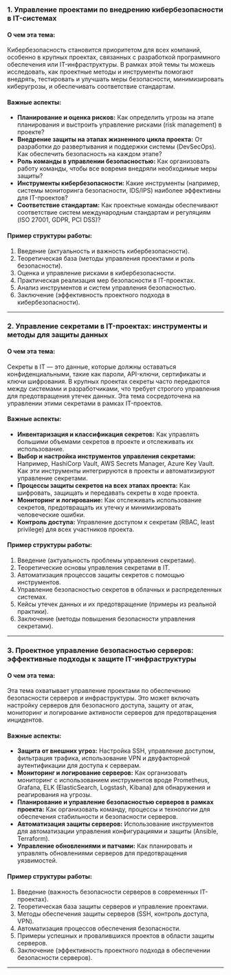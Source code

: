### 1. Управление проектами по внедрению кибербезопасности в IT-системах
#### О чем эта тема:
Кибербезопасность становится приоритетом для всех компаний, особенно в крупных проектах, связанных с разработкой программного обеспечения или IT-инфраструктуры. В рамках этой темы ты можешь исследовать, как проектные методы и инструменты помогают внедрять, тестировать и улучшать меры безопасности, минимизировать киберугрозы, и обеспечивать соответствие стандартам. 

#### Важные аспекты:
- **Планирование и оценка рисков:** Как определить угрозы на этапе планирования и выстроить управление рисками (risk management) в проекте?
- **Внедрение защиты на этапах жизненного цикла проекта:** От разработки до развертывания и поддержки системы (DevSecOps). Как обеспечить безопасность на каждом этапе?
- **Роль команды в управлении безопасностью:** Как организовать работу команды, чтобы все вовремя внедряли необходимые меры защиты?
- **Инструменты кибербезопасности:** Какие инструменты (например, системы мониторинга безопасности, IDS/IPS) наиболее эффективны для IT-проектов?
- **Соответствие стандартам:** Как проектные команды обеспечивают соответствие систем международным стандартам и регуляциям (ISO 27001, GDPR, PCI DSS)?

#### Пример структуры работы:
1. Введение (актуальность и важность кибербезопасности).
2. Теоретическая база (методы управления проектами и роль безопасности).
3. Оценка и управление рисками в кибербезопасности.
4. Практическая реализация мер безопасности в IT-проектах.
5. Анализ инструментов и систем управления безопасностью.
6. Заключение (эффективность проектного подхода в кибербезопасности).

---

### 2. Управление секретами в IT-проектах: инструменты и методы для защиты данных
#### О чем эта тема:
Секреты в IT — это данные, которые должны оставаться конфиденциальными, такие как пароли, API-ключи, сертификаты и ключи шифрования. В крупных проектах секреты часто передаются между системами и разработчиками, что требует строгого управления для предотвращения утечек данных. Эта тема сосредоточена на управлении этими секретами в рамках IT-проектов.

#### Важные аспекты:
- **Инвентаризация и классификация секретов:** Как управлять большими объемами секретов в проекте и отслеживать их использование.
- **Выбор и настройка инструментов управления секретами:** Например, HashiCorp Vault, AWS Secrets Manager, Azure Key Vault. Как эти инструменты интегрируются в проекты и автоматизируют управление секретами.
- **Процессы защиты секретов на всех этапах проекта:** Как шифровать, защищать и передавать секреты в ходе проекта. 
- **Мониторинг и логирование:** Как отслеживать использование секретов, предотвращать их утечку и минимизировать человеческие ошибки.
- **Контроль доступа:** Управление доступом к секретам (RBAC, least privilege) для всех участников проекта.

#### Пример структуры работы:
1. Введение (актуальность проблемы управления секретами).
2. Теоретические основы управления секретами в IT.
3. Автоматизация процессов защиты секретов с помощью инструментов.
4. Управление безопасностью секретов в облачных и распределенных системах.
5. Кейсы утечек данных и их предотвращение (примеры из реальной практики).
6. Заключение (методы повышения безопасности управления секретами).

---

### 3. Проектное управление безопасностью серверов: эффективные подходы к защите IT-инфраструктуры
#### О чем эта тема:
Эта тема охватывает управление проектами по обеспечению безопасности серверов и инфраструктуры. Это может включать настройку серверов для безопасного доступа, защиту от атак, мониторинг и логирование активности серверов для предотвращения инцидентов.

#### Важные аспекты:
- **Защита от внешних угроз:** Настройка SSH, управление доступом, фильтрация трафика, использование VPN и двуфакторной аутентификации для доступа к серверам.
- **Мониторинг и логирование серверов:** Как организовать мониторинг с использованием инструментов вроде Prometheus, Grafana, ELK (ElasticSearch, Logstash, Kibana) для обнаружения и реагирования на угрозы.
- **Планирование и управление безопасностью серверов в рамках проекта:** Как организовать команду, процессы и технологии для обеспечения стабильности и безопасности серверов.
- **Автоматизация защиты серверов:** Использование инструментов для автоматизации управления конфигурациями и защиты (Ansible, Terraform).
- **Управление обновлениями и патчами:** Как планировать и управлять обновлениями серверов для предотвращения уязвимостей.

#### Пример структуры работы:
1. Введение (важность безопасности серверов в современных IT-проектах).
2. Теоретическая база защиты серверов и управление проектами.
3. Методы обеспечения защиты серверов (SSH, контроль доступа, VPN).
4. Автоматизация процессов обеспечения безопасности.
5. Примеры успешных и провалившихся проектов в области защиты серверов.
6. Заключение (эффективность проектного подхода в обеспечении безопасности серверов).

---
